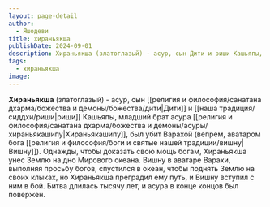 ```yaml
---
layout: page-detail
author:
  - Яшодеви
title: хираньякша
publishDate: 2024-09-01
description: Хираньякша (златоглазый) - асур, сын Дити и риши Кашьяпы, младший брат асура Хираньякашипу, был убит Варахой (вепрем, аватаром бога Вишну).
tags:
  - хираньякша
image:
---
```

**Хираньякша** (златоглазый) - асур, сын [[религия и философия/санатана дхарма/божества и демоны/божества/дити|Дити]] и [[наша традиция/сиддхи/риши|риши]] Кашьяпы, младший брат асура [[религия и философия/санатана дхарма/божества и демоны/асуры/хираньякашипу|Хираньякашипу]], был убит Варахой (вепрем, аватаром бога [[религия и философия/боги и святые нашей традиции/вишну|Вишну]]). Однажды, чтобы доказать свою мощь богам, Хираньякша унес Землю на дно Мирового океана. Вишну в аватаре Варахи, выполняя просьбу богов, спустился в океан, чтобы поднять Землю на своих клыках, но Хираньякша преградил ему путь, и Вишну вступил с ним в бой. Битва длилась тысячу лет, и асура в конце концов был повержен.

